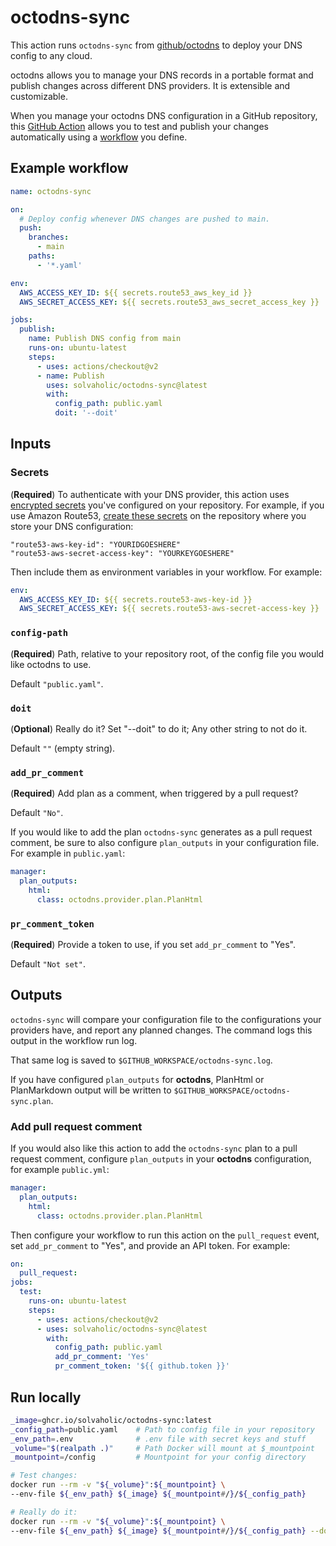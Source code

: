 # octodns-sync

This action runs `octodns-sync` from [github/octodns](https://github.com/github/octodns) to deploy your DNS config to any cloud.

octodns allows you to manage your DNS records in a portable format and publish changes across different DNS providers. It is extensible and customizable.

When you manage your octodns DNS configuration in a GitHub repository, this [GitHub Action](https://help.github.com/actions/getting-started-with-github-actions/about-github-actions) allows you to test and publish your changes automatically using a [workflow](https://help.github.com/actions/configuring-and-managing-workflows) you define.

## Example workflow

```yaml
name: octodns-sync

on:
  # Deploy config whenever DNS changes are pushed to main.
  push:
    branches:
      - main
    paths:
      - '*.yaml'

env:
  AWS_ACCESS_KEY_ID: ${{ secrets.route53_aws_key_id }}
  AWS_SECRET_ACCESS_KEY: ${{ secrets.route53_aws_secret_access_key }}

jobs:
  publish:
    name: Publish DNS config from main
    runs-on: ubuntu-latest
    steps:
      - uses: actions/checkout@v2
      - name: Publish
        uses: solvaholic/octodns-sync@latest
        with:
          config_path: public.yaml
          doit: '--doit'
```

## Inputs

### Secrets

(**Required**) To authenticate with your DNS provider, this action uses
[encrypted secrets](https://help.github.com/actions/configuring-and-managing-workflows/creating-and-storing-encrypted-secrets#about-encrypted-secrets)
you've configured on your repository. For example, if you use Amazon
Route53, [create these secrets](https://help.github.com/actions/configuring-and-managing-workflows/creating-and-storing-encrypted-secrets#creating-encrypted-secrets)
on the repository where you store your DNS configuration:

```text
"route53-aws-key-id": "YOURIDGOESHERE"
"route53-aws-secret-access-key": "YOURKEYGOESHERE"
```

Then include them as environment variables in your workflow. For example:

```yaml
env:
  AWS_ACCESS_KEY_ID: ${{ secrets.route53-aws-key-id }}
  AWS_SECRET_ACCESS_KEY: ${{ secrets.route53-aws-secret-access-key }}
```

### `config-path`

(**Required**) Path, relative to your repository root, of the config file you would like octodns to use.

Default `"public.yaml"`.

### `doit`

(**Optional**) Really do it? Set "--doit" to do it; Any other string to not do it.

Default `""` (empty string).

### `add_pr_comment`

(**Required**) Add plan as a comment, when triggered by a pull request?

Default `"No"`.

If you would like to add the plan `octodns-sync` generates as a pull request comment, be sure to also configure `plan_outputs` in your configuration file. For example in `public.yaml`:

```yaml
manager:
  plan_outputs:
    html:
      class: octodns.provider.plan.PlanHtml
```

### `pr_comment_token`

(**Required**) Provide a token to use, if you set `add_pr_comment` to "Yes".

Default `"Not set"`.

## Outputs

`octodns-sync` will compare your configuration file to the configurations your providers have, and report any planned changes. The command logs this output in the workflow run log.

That same log is saved to `$GITHUB_WORKSPACE/octodns-sync.log`.

If you have configured `plan_outputs` for **octodns**, PlanHtml or PlanMarkdown output will be written to `$GITHUB_WORKSPACE/octodns-sync.plan`.

### Add pull request comment

If you would also like this action to add the `octodns-sync` plan to a pull request comment, configure `plan_outputs` in your **octodns** configuration, for example `public.yml`:

```yaml
manager:
  plan_outputs:
    html:
      class: octodns.provider.plan.PlanHtml
```

Then configure your workflow to run this action on the `pull_request` event, set `add_pr_comment` to "Yes", and provide an API token. For example:

```yaml
on:
  pull_request:
jobs:
  test:
    runs-on: ubuntu-latest
    steps:
      - uses: actions/checkout@v2
      - uses: solvaholic/octodns-sync@latest
        with:
          config_path: public.yaml
          add_pr_comment: 'Yes'
          pr_comment_token: '${{ github.token }}'
```

## Run locally

```sh
_image=ghcr.io/solvaholic/octodns-sync:latest
_config_path=public.yaml    # Path to config file in your repository
_env_path=.env              # .env file with secret keys and stuff
_volume="$(realpath .)"     # Path Docker will mount at $_mountpoint
_mountpoint=/config         # Mountpoint for your config directory

# Test changes:
docker run --rm -v "${_volume}":${_mountpoint} \
--env-file ${_env_path} ${_image} ${_mountpoint#/}/${_config_path}

# Really do it:
docker run --rm -v "${_volume}":${_mountpoint} \
--env-file ${_env_path} ${_image} ${_mountpoint#/}/${_config_path} --doit
```
